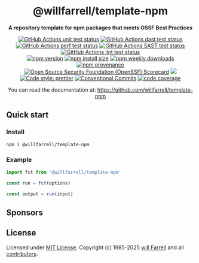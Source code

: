 <div align="center">
  <!--<img alt="template-npm logo" src="https://raw.githubusercontent.com/willfarrell/template-npm/main/docs/img/logo.svg"/>-->
  <h1>@willfarrell/template-npm</h1>
  <p><strong>A repository template for npm packages that meets OSSF Best Practices</strong></p>
<p>
  <a href="https://github.com/willfarrell/template-npm/actions/workflows/test-unit.yml"><img src="https://github.com/willfarrell/template-npm/actions/workflows/test-unit.yml/badge.svg" alt="GitHub Actions unit test status"></a>
  <a href="https://github.com/willfarrell/template-npm/actions/workflows/test-dast.yml"><img src="https://github.com/willfarrell/template-npm/actions/workflows/test-dast.yml/badge.svg" alt="GitHub Actions dast test status"></a>
  <a href="https://github.com/willfarrell/template-npm/actions/workflows/test-perf.yml"><img src="https://github.com/willfarrell/template-npm/actions/workflows/test-pref.yml/badge.svg" alt="GitHub Actions perf test status"></a>
  <a href="https://github.com/willfarrell/template-npm/actions/workflows/test-sast.yml"><img src="https://github.com/willfarrell/template-npm/actions/workflows/test-sast.yml/badge.svg" alt="GitHub Actions SAST test status"></a>
  <a href="https://github.com/willfarrell/template-npm/actions/workflows/test-lint.yml"><img src="https://github.com/willfarrell/template-npm/actions/workflows/test-lint.yml/badge.svg" alt="GitHub Actions lint test status"></a>
  <br/>
  <a href="https://www.npmjs.com/package/@willfarrell/template-npm"><img alt="npm version" src="https://img.shields.io/npm/v/@willfarrell/template-npm.svg"></a>
  <a href="https://packagephobia.com/result?p=@willfarrell/template-npm"><img src="https://packagephobia.com/badge?p=@willfarrell/template-npm" alt="npm install size"></a>
  <a href="https://www.npmjs.com/package/@willfarrell/template-npm">
  <img alt="npm weekly downloads" src="https://img.shields.io/npm/dw/@willfarrell/template-npm.svg"></a>
  <a href="https://www.npmjs.com/package/@willfarrell/template-np#provenancem">
  <img alt="npm provenance" src="https://img.shields.io/badge/npm%20provenance-Yes-green"></a>
  <br/>
  <a href="https://scorecard.dev/viewer/?uri=github.com/willfarrell/template-npm"><img src="https://api.scorecard.dev/projects/github.com/willfarrell/template-npm/badge" alt="Open Source Security Foundation (OpenSSF) Scorecard"></a>
  <a href="https://github.com/willfarrell/template-npm/blob/main/docs/CODE_OF_CONDUCT.md"><img src="https://img.shields.io/badge/Contributor%20Covenant-2.1-4baaaa.svg"></a>
  <a href="https://prettier.io/"><img alt="Code style: prettier" src="https://img.shields.io/badge/code_style-prettier-ff69b4.svg"></a>
  <a href="https://conventionalcommits.org"><img alt="Conventional Commits" src="https://img.shields.io/badge/Conventional%20Commits-1.0.0-%23FE5196?logo=conventionalcommits&logoColor=white"></a>
  <a href="https://github.com/willfarrell/template-npm/blob/main/package.json#L32">
  <img alt="code coverage" src="https://img.shields.io/badge/code%20coverage-100%25-green"></a>
</p>
<p>You can read the documentation at: <a href="https://github.com/willfarrell/template-npm">https://github.com/willfarrell/template-npm</a></p>
</div>

## Quick start

### Install

```bash
npm i @willfarrell/template-npm
```

### Example

```javascript
import fct from '@willfarrell/template-npm'

const run = fct(options)

const output = run(input)
```

## Sponsors

## License

Licensed under [MIT License](LICENSE). Copyright (c) 1985-2025 [will Farrell](https://github.com/willfarrell) and all [contributors](https://github.com/willfarrell/template-npm/graphs/contributors).
